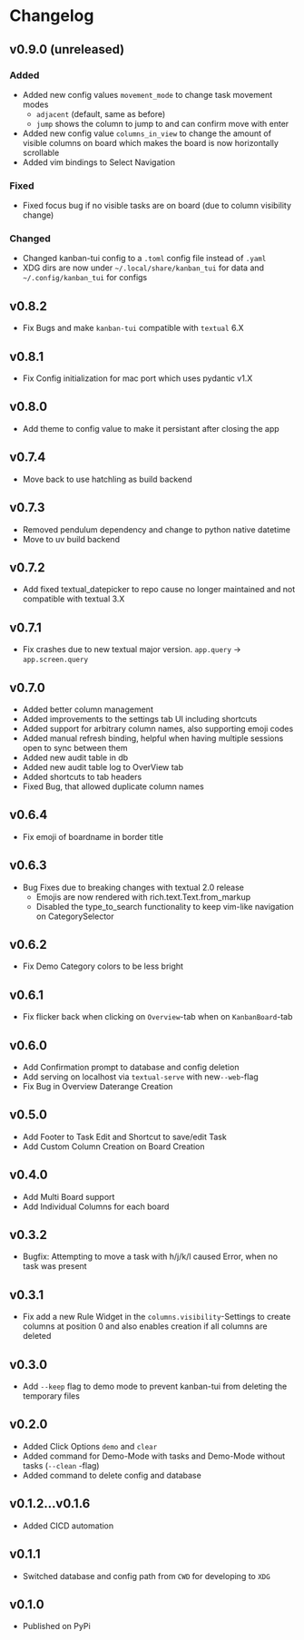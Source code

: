 # Changelog

## v0.9.0 (unreleased)
### Added
- Added new config values `movement_mode` to change task movement modes
    - `adjacent` (default, same as before)
    - `jump` shows the column to jump to and can confirm move with enter
- Added new config value `columns_in_view` to change the amount of visible columns on board
which makes the board is now horizontally scrollable
- Added vim bindings to Select Navigation

### Fixed
- Fixed focus bug if no visible tasks are on board (due to column visibility change)

### Changed
- Changed kanban-tui config to a `.toml` config file instead of `.yaml`
- XDG dirs are now under `~/.local/share/kanban_tui` for data and `~/.config/kanban_tui` for configs

## v0.8.2
- Fix Bugs and make `kanban-tui` compatible with `textual` 6.X

## v0.8.1
- Fix Config initialization for mac port which uses pydantic v1.X

## v0.8.0
- Add theme to config value to make it persistant after closing the app

## v0.7.4
- Move back to use hatchling as build backend

## v0.7.3
- Removed pendulum dependency and change to python native datetime
- Move to uv build backend

## v0.7.2
- Add fixed textual_datepicker to repo cause no longer maintained and not compatible with textual 3.X

## v0.7.1
- Fix crashes due to new textual major version. `app.query` -> `app.screen.query`

## v0.7.0
- Added better column management
- Added improvements to the settings tab UI including shortcuts
- Added support for arbitrary column names, also supporting emoji codes
- Added manual refresh binding, helpful when having multiple sessions open to sync between them
- Added new audit table in db
- Added new audit table log to OverView tab
- Added shortcuts to tab headers
- Fixed Bug, that allowed duplicate column names

## v0.6.4
- Fix emoji of boardname in border title

## v0.6.3
- Bug Fixes due to breaking changes with textual 2.0 release
    - Emojis are now rendered with rich.text.Text.from_markup
    - Disabled the type_to_search functionality to keep vim-like navigation on CategorySelector

## v0.6.2
- Fix Demo Category colors to be less bright

## v0.6.1
- Fix flicker back when clicking on `Overview`-tab when on `KanbanBoard`-tab

## v0.6.0
- Add Confirmation prompt to database and config deletion
- Add serving on localhost via `textual-serve` with new`--web`-flag
- Fix Bug in Overview Daterange Creation

## v0.5.0
- Add Footer to Task Edit and Shortcut to save/edit Task
- Add Custom Column Creation on Board Creation

## v0.4.0
- Add Multi Board support
- Add Individual Columns for each board

## v0.3.2
- Bugfix: Attempting to move a task with h/j/k/l caused Error, when no task was present

## v0.3.1
- Fix add a new Rule Widget in the `columns.visibility`-Settings to create columns at position 0
and also enables creation if all columns are deleted

## v0.3.0
- Add `--keep` flag to demo mode to prevent kanban-tui from deleting the temporary files

## v0.2.0
- Added Click Options `demo` and `clear`
- Added command for Demo-Mode with tasks and Demo-Mode without tasks (`--clean` -flag)
- Added command to delete config and database

## v0.1.2...v0.1.6
- Added CICD automation

## v0.1.1
- Switched database and config path from `CWD` for developing to `XDG`

## v0.1.0
- Published on PyPi
